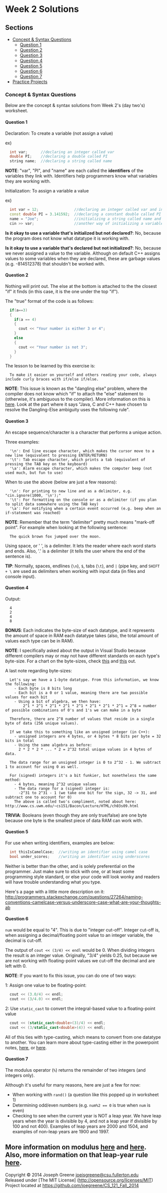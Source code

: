 # Week 2 Solutions

## Sections
- [Concept & Syntax Questions](#concept--syntax-questions)
  - [Question 1](#question-1)
  - [Question 2](#question-2)
  - [Question 3](#question-3)
  - [Question 4](#question-4)
  - [Question 5](#question-5)
  - [Question 6](#question-6)
  - [Question 7](#question-7)
- [Practice Projects](#practice-projects)


### Concept & Syntax Questions
Below are the concept & syntax solutions from Week 2's (day two's) worksheet.

#### Question 1
Declaration: To create a variable (not assign a value)

ex) 
```C++
  int var;      //declaring an integer called var
  double PI;    //declaring a double called PI
  string name;  //declaring a string called name
```

__NOTE__: "var", "PI", and "name" are each called the __identifiers__ of the variables they link with. Identifiers help 
programmers know what variables they are working with.

Initialization: To assign a variable a value

ex)
```C++
  int var = 12;                //declaring an integer called var and initializing it with the value 12
  const double PI = 3.141592;  //declaring a constant double called PI
  name = "Joe";                //initializing a string called name and assigning it the value "Joe"
  cin >> var;                  //another way of initializing a variable; assigning the input stream's value to var
```

__Is it okay to use a variable that's initialized but not declared?__: No, because the program does not know what datatype it is 
working with.

__Is it okay to use a variable that's declared but not initialized?__: No, because we never assigned a value to the variable. Although on 
default C++ assigns values to some variables when they are declared, these are garbage values (e.g. -814512378) that shouldn't be 
worked with.

#### Question 2
Nothing will print out. The else at the bottom is attached to the the closest "if" it finds (in this case, it is the one under the top "if").

The "true" format of the code is as follows:
```C++
  if(a==3)
  {
    if(a == 4)
    {
      cout << "Your number is either 3 or 4";
    }
    else
    {
      cout << "Your number is not 3";
    }
  }
```

The lesson to be learned by this exercise is: 
```
  To make it easier on yourself and others reading your code, always include curly braces with if/else if/else.
```

__NOTE__: This issue is known as the "dangling else" problem, where the compiler does not know which "if" to attach the "else" 
statement to (otherwise, it's ambiguous to the compiler). More information on this is [here](http://www.mathcs.emory.edu/~cheung/Courses/561/Syllabus/2-C/dangling-else.html). Look at the 
part where it says "Java, C and C++ have chosen to resolve the Dangling-Else ambiguity uses the following rule".

#### Question 3
An escape sequence/character is a character that performs a unique action.

Three examples:
```
  '\n': End line escape character, which makes the cursor move to a new line (equivalent to pressing ENTER/RETURN)
  '\t': Tab escape character, which prints a tab (equivalent of pressing the TAB key on the keyboard)
  '\a': Alarm escape character, which makes the computer beep (not used much, but fun to use)
```

When to use the above (below are just a few reasons):
```
  '\n': For printing to new line and as a delimiter, e.g. "cin.ignore(1000, '\n');"
  '\t': For formatting on the console or as a delimiter (if you plan to split data somewhere using the TAB key)
  '\a': For notifying when a certain event occurred (e.g. beep when an if-statement was reached)
```

__NOTE__: Remember that the term "delimiter" pretty much means "mark-off point". For example when looking at the following sentence:
```
  The quick brown fox jumped over the moon.
```

Using space, or ' ', is a delimiter. It lets the reader where each word starts and ends. Also, '.' is a delimiter (it tells the user where the end 
of the sentence is).

__TIP__: Normally, spaces, endlines (`\n`), `$`, tabs (`\t`), and `|` (pipe key, and `SHIFT + \` are used as delimiters when working with input data (in files and console input).

#### Question 4
Output:
```
  4
  2
  4
  8
```

__BONUS__: Each indicates the byte-size of each datatype, and it represents the amount of space in RAM each datatype takes (also, the total amount of values each type can 
be in RAM).

__NOTE__: I specifically asked about the output in Visual Studio because different compilers may or may not have different standards on each type's byte-size. For a chart 
on the byte-sizes, check [this](http://msdn.microsoft.com/en-us/library/cc953fe1%28v=vs.100%29.aspx) and [this](http://msdn.microsoft.com/en-us/library/s3f49ktz%28v=vs.100%29.aspx) out.

A last note regarding byte-sizes:
```
  Let's say we have a 1-byte datatype. From this information, we know the following:
    - Each byte is 8 bits long
    - Each bit is a 0 or 1 value, meaning there are two possible values for each bit
    - Using a bit of algebra, we then have:
        2^1 * 2^1 * 2^1 * 2^1 * 2^1 * 2^1 * 2^1 * 2^1 = 2^8 = number of possible combinations of 0's and 1's we can make in a byte
  
  Therefore, there are 2^8 number of values that reside in a single byte of data (256 unique values).
  
  If we take this to something like an unsigned integer (in C++):
    - unsigned integers are 4 bytes, or 4 bytes * 8 bits per byte = 32 bits in total
    - Using the same algebra as before:
      2 * 2 * 2 * ... * 2 = 2^32 total unique values in 4 bytes of data.
  
  The data range for an unsigned integer is 0 to 2^32 - 1. We subtract 1 to account for using 0 as well.
  
  For (signed) integers it's a bit funkier, but nonetheless the same method:
    - 4 bytes, meaning 2^32 unique values
    - The data range for a (signed) integer is:
      -2^31 to 2^31 - 1 (we take one bit for the sign, 32 -> 31, and subtract one to account for 0)
    The above is called two's compliment, noted about here: http://www.cs.uwm.edu/~cs151/Bacon/Lecture/HTML/ch03s09.html
```

__TRIVIA__: Booleans (even though they are only true/false) are one byte because one byte is the smallest piece of data RAM can work with.

#### Question 5
For use when writing identifiers, examples are below:
```C++
  int thisIsCamelCase;  //writing an identifier using camel case
  bool under_scores;    //writing an identifier using underscores
```

Neither is better than the other, and is solely preferential on the programmer. Just make sure to stick with one, or at least some programming 
style standard, or else your code will look wonky and readers will have trouble understanding what you type.

Here's a page with a little more description on it: http://programmers.stackexchange.com/questions/27264/naming-conventions-camelcase-versus-underscore-case-what-are-your-thoughts-ab

#### Question 6
`num` would be equal to "4". This is due to "integer cut-off". Integer cut-off is, when assigning a decimal/floating point value to an integer variable, the decimal is cut-off.

The output of `cout << (3/4) << endl` would be 0. When dividing integers the result is an integer value. Originally, "3/4" yields 0.25, but because we are not working with floating-point values 
we cut-off the decimal and are left with 0.

__NOTE__: If you want to fix this issue, you can do one of two ways:

1: Assign one value to be floating-point:
```C++
  cout << (3.0/4) << endl;
  cout << (3/4.0) << endl;
```

2: Use `static_cast` to convert the integral-based value to a floating-point value
```C++
  cout << (static_cast<double>(3)/4) << endl;
  cout << (3/static_cast<double>(4)) << endl;
```

All of this ties with type-casting, which means to convert from one datatype to another. 
You can learn more about type-casting either in the powerpoint notes, [here](http://www.cprogramming.com/tutorial/lesson11.html), 
or [here](http://www.cplusplus.com/doc/tutorial/typecasting/).

#### Question 7
The modulus operator (`%`) returns the remainder of two integers (and integers only).

Although it's useful for many reasons, here are just a few for now:
- When working with `rand()` (a question like this popped up in worksheet 1)
- Determining odd/even numbers (e.g. `num%2 == 0` is true when `num` is even)
- Checking to see when the current year is NOT a leap year. We have leap years when the year is divisible by 4, and not a leap year if divisible by 100 and not 400). Examples 
of leap years are 2000 and 1504, and examples of non-leap years are 1900 and 1997.

More information on modulus [here](http://www.cprogramming.com/tutorial/modulus.html) and [here](http://stackoverflow.com/questions/12556946/how-does-the-modulus-operator-work).
Also, more information on that leap-year rule [here](http://www.timeanddate.com/date/leapyear.html).
-------------------------------------------------------------------------------

Copyright &copy; 2014 Joseph Greene <joeisgreene@csu.fullerton.edu>  
Released under [The MIT License] (http://opensource.org/licenses/MIT)  
Project located at <https://github.com/joegreene/CS_121_Fall_2014>